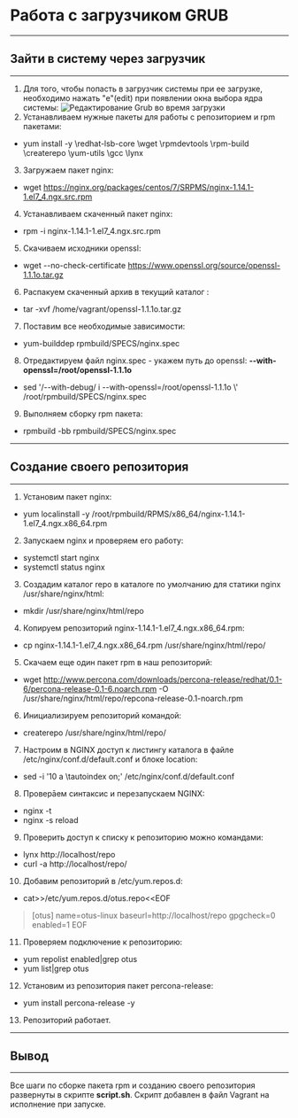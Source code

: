 # **Работа с загрузчиком GRUB**
___________________________________________
## **Зайти в систему через загрузчик**
___________________________________________
1. Для того, чтобы попасть в загрузчик системы при ее загрузке, необходимо нажать "e"(edit) при появлении окна выбора ядра системы:
![Редактирование Grub во время загрузки](/images/way1.png)
2. Устанавливаем нужные пакеты для работы с репозиторием и rpm пакетами:
- yum install -y \redhat-lsb-core \wget \rpmdevtools \rpm-build \createrepo \yum-utils \gcc \lynx
3. Загружаем пакет nginx:
- wget https://nginx.org/packages/centos/7/SRPMS/nginx-1.14.1-1.el7_4.ngx.src.rpm
4. Устанавливаем скаченный пакет nginx: 
- rpm -i nginx-1.14.1-1.el7_4.ngx.src.rpm
5. Скачиваем исходники openssl:
- wget --no-check-certificate https://www.openssl.org/source/openssl-1.1.1o.tar.gz
6. Распакуем скаченный архив в текущий каталог : 
- tar -xvf /home/vagrant/openssl-1.1.1o.tar.gz
7. Поставим все необходимые зависимости:
- yum-builddep rpmbuild/SPECS/nginx.spec
8. Отредактируем файл nginx.spec - укажем путь  до openssl: **--with-openssl=/root/openssl-1.1.1o**
- sed '/--with-debug/ i --with-openssl=/root/openssl-1.1.1o \\' /root/rpmbuild/SPECS/nginx.spec
9. Выполняем сборку rpm пакета: 
- rpmbuild -bb rpmbuild/SPECS/nginx.spec
______________________________________________
## **Создание своего репозитория**
______________________________________________
1. Установим пакет nginx:  
- yum localinstall -y /root/rpmbuild/RPMS/x86_64/nginx-1.14.1-1.el7_4.ngx.x86_64.rpm
2. Запускаем nginx и проверяем его работу:
- systemctl start nginx
- systemctl status nginx
3. Создадим каталог repo в каталоге по умолчанию для статики nginx /usr/share/nginx/html:
- mkdir /usr/share/nginx/html/repo
4. Копируем репозиторий nginx-1.14.1-1.el7_4.ngx.x86_64.rpm: 
- cp nginx-1.14.1-1.el7_4.ngx.x86_64.rpm /usr/share/nginx/html/repo/
5. Скачаем еще один пакет rpm в наш репозиторий:
- wget http://www.percona.com/downloads/percona-release/redhat/0.1-6/percona-release-0.1-6.noarch.rpm -O /usr/share/nginx/html/repo/repcona-release-0.1-noarch.rpm
6. Инициализируем репозиторий командой:
- createrepo /usr/share/nginx/html/repo/
7. Настроим в NGINX доступ к листингу каталога в файле /etc/nginx/conf.d/default.conf и блоке location: 
- sed -i '10 a \\tautoindex on;' /etc/nginx/conf.d/default.conf
8. Проверāем синтаксис и перезапускаем NGINX:
- nginx -t
- nginx -s reload
9. Проверить доступ к списку к репозиторию можно командами:
- lynx http://localhost/repo
- curl -a http://localhost/repo/
10. Добавим репозиторий в /etc/yum.repos.d:
- cat>>/etc/yum.repos.d/otus.repo<<EOF
> [otus]
> name=otus-linux
> baseurl=http://localhost/repo
> gpgcheck=0
> enabled=1
> EOF                                
11. Проверяем подключение к репозиторию:
- yum repolist enabled|grep otus
- yum list|grep otus
12. Установим из репозитория пакет percona-release:
-  yum install percona-release -y 
13. Репозиторий работает. 
____________________________________________
## **Вывод**
_____________________________________________
Все шаги по сборке пакета rpm и созданию своего репозитория развернуты в скрипте **script.sh**.
Скрипт добавлен в файл Vagrant на исполнение при запуске.


